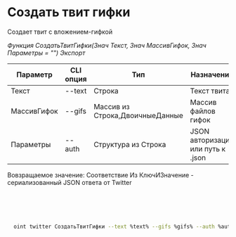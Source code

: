 ﻿---
sidebar_position: 4
---

# Создать твит гифки
 Создает твит с вложением-гифкой


*Функция СоздатьТвитГифки(Знач Текст, Знач МассивГифок, Знач Параметры = "") Экспорт*

  | Параметр | CLI опция | Тип | Назначение |
  |-|-|-|-|
  | Текст | --text | Строка | Текст твита |
  | МассивГифок | --gifs | Массив из Строка,ДвоичныеДанные | Массив файлов гифок |
  | Параметры | --auth | Структура из Строка | JSON авторизации или путь к .json |

  
  Вовзращаемое значение:   Соответствие Из КлючИЗначение - сериализованный JSON ответа от Twitter

```bsl title="Пример кода"
	

	
```

```sh title="Пример команд CLI"
    
  oint twitter СоздатьТвитГифки --text %text% --gifs %gifs% --auth %auth%

```


```json title="Результат"



```
